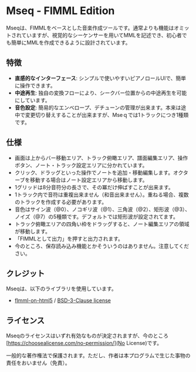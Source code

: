 # Mseq - FlMML Edition

Mseqは、FlMMLをベースとした音楽作成ツールです。通常よりも機能はオミットされていますが、視覚的なシーケンサーを用いてMMLを記述でき、初心者でも簡単にMMLを作成できるように設計されています。

## 特徴
- **直感的なインターフェース**: シンプルで使いやすいピアノロールUIで、簡単に操作できます。
- **中途再生**: 独自の変換フローにより、シークバー位置からの中途再生を可能にしています。
- **音色設定**: 簡易的なエンベロープ、デチューンの管理が出来ます。本来は途中で変更切り替えすることが出来ますが、Mseｑでは1トラックにつき1種類です。

## 仕様
- 画面は上からバー移動エリア、トラック俯瞰エリア、譜面編集エリア、操作ボタン、ノート・トラック設定エリアに分かれています。
- クリック、ドラッグといった操作でノートを追加・移動編集します。オクターブを移動する場合はノート設定エリアから移動します。
- 1グリッドは8分音符分の長さで、その冪だけ伸ばすことが出来ます。
- 1トラック内で音符は重複出来ません（和音出来ません）。重ねる場合、複数のトラックを作成する必要があります。
- 音色はサイン波（@0）、ノコギリ波（@1）、三角波（@2）、矩形波（@3）、ノイズ（@7）の5種類です。デフォルトでは矩形波が設定されてます。
- トラック俯瞰エリアの四角い枠をドラッグすると、ノート編集エリアの領域が移動します。
- 「FlMMLとして出力」を押すと出力されます。
- 今のところ、保存読み込み機能とかそういうのはありません。注意してください。

## クレジット
Mseqは、以下のライブラリを使用しています。
- [flmml-on-html5](https://github.com/argentum384/flmml-on-html5) / [BSD-3-Clause license](https://github.com/argentum384/flmml-on-html5/blob/master/LICENSE)

## ライセンス
Mseqのライセンスはいずれ有効なものが決定されますが、今のところ[https://choosealicense.com/no-permission/](No License)です。

一般的な著作権法で保護されます。ただし、作者は本プログラムで生じた事物の責任をおいません（免責）。
